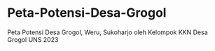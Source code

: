 # Peta-Potensi-Desa-Grogol
Peta Potensi Desa Grogol, Weru, Sukoharjo oleh Kelompok KKN Desa Grogol UNS 2023
